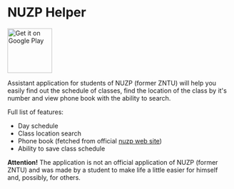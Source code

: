 # NUZP Helper
<a href='https://play.google.com/store/apps/details?id=com.harukey.zpnuhelper&pcampaignid=MKT-Other-global-all-co-prtnr-py-PartBadge-Mar2515-1'><img alt='Get it on Google Play' src='https://play.google.com/intl/en_us/badges/images/generic/en_badge_web_generic.png' height="100"/></a>

Assistant application for students of NUZP (former ZNTU) will help you easily find out the schedule of classes, find the location of the class by it's number and view phone book with the ability to search.

Full list of features:
- Day schedule
- Class location search
- Phone book (fetched from official <a href='https://zp.edu.ua/spisok-telefoniv-strukturnih-pidrozdiliv-zntu'>nuzp web site</a>)
- Ability to save class schedule

<strong>Attention!</strong> The application is not an official application of NUZP (former ZNTU) and was made by a student to make life a little easier for himself and, possibly, for others.
